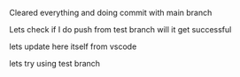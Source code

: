 Cleared everything and doing commit with main branch

Lets check if I do push from test branch will it get successful

lets update here itself from vscode

lets try using test branch